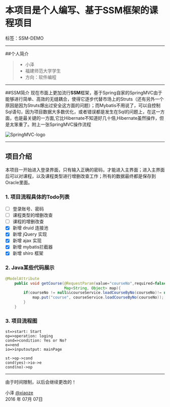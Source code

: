 ﻿# 本项目是个人编写、基于SSM框架的课程项目

标签：SSM-DEMO

------
##个人简介
> * 小泽
> * 福建师范大学学生
> * 方向：软件编程

------
##SSM简介
现在市面上更加流行**SSM**框架，基于Spring自家的SpringMVC由于能够进行简单、高效的无缝耦合，使得它逐步代替市场上的Struts（还有另外一个原因是因为Struts爆出过安全这方面的问题）；而Mybatis不用说了，可以自控制Sql语句，因为项目数据大多数优化，或者错误都是发生在Sql的问题上，在这一方面，也是最关键的一方面,它比Hibernate不知道好几十倍,Hibernate虽然操作，但是太笨重了。附上一张SpringMVC操作流程

![SpringMVC-logo](http://wx4.sinaimg.cn/mw690/cf495cdcgy1fcoq54uzz4j20hs0aa74k.jpg)

------

## 项目介绍

本项目一开始进入登录界面，只有输入正确的密码，才能进入主界面；进入主界面后可以对课程，以及课程类型进行增删改查工作；所有的数据最终都是保存到Oracle里面。

### 1. 项目流程具体的Todo列表

- [ ] 登录账号、密码
- [ ] 课程类型的增删改查
- [ ] 课程的增删改查
- [x] 新增 druid 连接池
- [x] 新增 jQuery 实现
- [x] 新增 ajax 实现
- [x] 新增 mybatis拦截器
- [x] 新增 shiro 框架

### 2. Java某些代码展示

```java
@ModelAttribute
    public void getCourse(@RequestParam(value="courseNo",required=false) String courseNo,
                          Map<String, Object> map){
        if(courseNo != null&&courseService.loadCourseByNo(courseNo)!= null){
            map.put("course", courseService.loadCourseByNo(courseNo));
        }
    }
```

### 3. 项目流程图

```flow
st=>start: Start
op=>operation: loging
cond=>condition: Yes or No?
e=>end
io=>inputoutput: mainPage

st->op->cond
cond(yes)->io->e
cond(no)->op
```

------

由于时间限制，以后会继续更改的！

小泽 [@xiaoze][3]     
2016 年 07月 07日    

[3]: http://weibo.com/3477691612/profile?topnav=1&wvr=6&is_all=1


